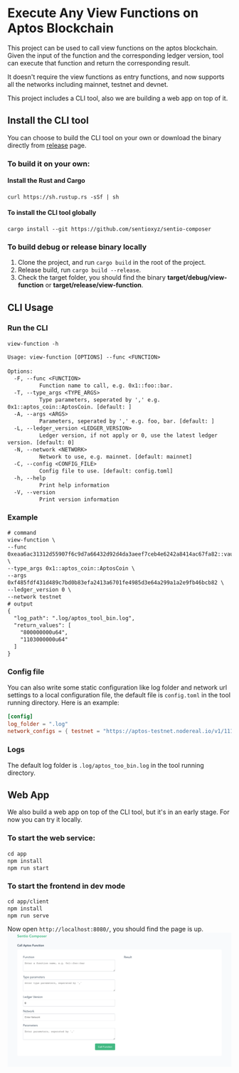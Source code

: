 # Execute Any View Functions on Aptos Blockchain
This project can be used to call view functions on the aptos blockchain. Given the input of the function and the corresponding ledger version, tool can execute that function and return the corresponding result.

It doesn't require the view functions as entry functions, and now supports all the networks including mainnet, testnet and devnet.

This project includes a CLI tool, also we are building a web app on top of it.
## Install the CLI tool
You can choose to build the CLI tool on your own or download the binary directly from [release](https://github.com/sentioxyz/sentio-composer/releases) page.
### To build it on your own:
#### Install the Rust and Cargo
`curl https://sh.rustup.rs -sSf | sh`
#### To install the CLI tool globally
`cargo install --git https://github.com/sentioxyz/sentio-composer`
### To build debug or release binary locally
1. Clone the project, and run `cargo build` in the root of the project.
2. Release build, run `cargo build --release`.
3. Check the target folder, you should find the binary **target/debug/view-function** or **target/release/view-function**.

## CLI Usage
### Run the CLI
`view-function -h`
```shell
Usage: view-function [OPTIONS] --func <FUNCTION>

Options:
  -F, --func <FUNCTION>
          Function name to call, e.g. 0x1::foo::bar.
  -T, --type_args <TYPE_ARGS>
          Type parameters, seperated by ',' e.g. 0x1::aptos_coin::AptosCoin. [default: ]
  -A, --args <ARGS>
          Parameters, seperated by ',' e.g. foo, bar. [default: ]
  -L, --ledger_version <LEDGER_VERSION>
          Ledger version, if not apply or 0, use the latest ledger version. [default: 0]
  -N, --network <NETWORK>
          Network to use, e.g. mainnet. [default: mainnet]
  -C, --config <CONFIG_FILE>
          Config file to use. [default: config.toml]
  -h, --help
          Print help information
  -V, --version
          Print version information

```
### Example
```shell
# command
view-function \
--func 0xeaa6ac31312d55907f6c9d7a66432d92d4da3aeef7ceb4e6242a8414ac67fa82::vault::account_collateral_and_debt \
--type_args 0x1::aptos_coin::AptosCoin \
--args 0xf485fdf431d489c7bd0b83efa2413a6701fe4985d3e64a299a1a2e9fb46bcb82 \
--ledger_version 0 \
--network testnet
# output
{
  "log_path": ".log/aptos_tool_bin.log",
  "return_values": [
    "800000000u64",
    "1103000000u64"
  ]
}
```
### Config file
You can also write some static configuration like log folder and network url settings to a local configuration file, the default file is `config.toml` in the tool running directory.
Here is an example:
```toml
[config]
log_folder = ".log"
network_configs = { testnet = "https://aptos-testnet.nodereal.io/v1/1111111111111111/v1" }
```
### Logs
The default log folder is `.log/aptos_too_bin.log` in the tool running directory.

## Web App
We also build a web app on top of the CLI tool, but it's in an early stage. For now you can try it locally.
### To start the web service:
```shell
cd app
npm install
npm run start
```
### To start the frontend in dev mode
```shell
cd app/client
npm install
npm run serve
```
Now open `http://localhost:8080/`, you should find the page is up. ![app_screenshot](./static/img.png)
